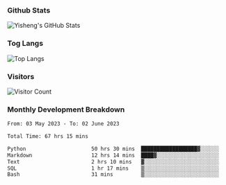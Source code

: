 ### Github Stats
![Yisheng's GitHub Stats](https://github-readme-stats-9qabuvhk1-gongyisheng.vercel.app/api?username=gongyisheng&count_private=true&show_icons=true)
### Tog Langs
![Top Langs](https://github-readme-stats-9qabuvhk1-gongyisheng.vercel.app/api/top-langs/?username=gongyisheng&layout=compact)
### Visitors
![Visitor Count](https://profile-counter.glitch.me/gongyisheng/count.svg)
### Monthly Development Breakdown
<!--START_SECTION:waka-->

```txt
From: 03 May 2023 - To: 02 June 2023

Total Time: 67 hrs 15 mins

Python                     50 hrs 30 mins  ██████████████████▓░░░░░░   75.08 %
Markdown                   12 hrs 14 mins  ████▓░░░░░░░░░░░░░░░░░░░░   18.21 %
Text                       2 hrs 10 mins   ▓░░░░░░░░░░░░░░░░░░░░░░░░   03.24 %
SQL                        1 hr 17 mins    ▒░░░░░░░░░░░░░░░░░░░░░░░░   01.91 %
Bash                       31 mins         ▒░░░░░░░░░░░░░░░░░░░░░░░░   00.77 %
```

<!--END_SECTION:waka-->
